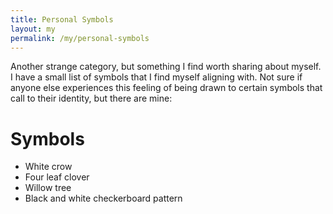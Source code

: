 ```yaml
---
title: Personal Symbols
layout: my
permalink: /my/personal-symbols
---
```

Another strange category, but something I find worth sharing about myself. I have a small list of symbols that I find myself aligning with. Not sure if anyone else experiences this feeling of being drawn to certain symbols that call to their identity, but there are mine:

# Symbols
- White crow
- Four leaf clover
- Willow tree
- Black and white checkerboard pattern